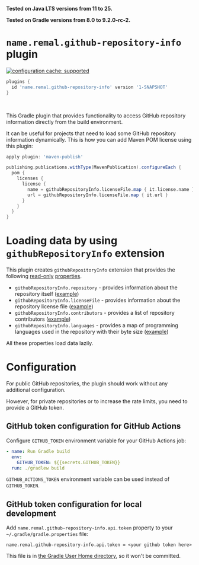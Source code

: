 **Tested on Java LTS versions from <!--property:java-runtime.min-version-->11<!--/property--> to <!--property:java-runtime.max-version-->25<!--/property-->.**

**Tested on Gradle versions from <!--property:gradle-api.min-version-->8.0<!--/property--> to <!--property:gradle-api.max-version-->9.2.0-rc-2<!--/property-->.**

# `name.remal.github-repository-info` plugin

[![configuration cache: supported](https://img.shields.io/static/v1?label=configuration%20cache&message=supported&color=success)](https://docs.gradle.org/current/userguide/configuration_cache.html)

<!--plugin-usage:name.remal.github-repository-info-->

```groovy
plugins {
  id 'name.remal.github-repository-info' version '1-SNAPSHOT'
}
```

<!--/plugin-usage-->

&nbsp;

This Gradle plugin that provides functionality to access GitHub repository information
directly from the build environment.

It can be useful for projects that need to load some GitHub repository information dynamically.
This is how you can add Maven POM license using this plugin:

```groovy
apply plugin: 'maven-publish'

publishing.publications.withType(MavenPublication).configureEach {
  pom {
    licenses {
      license {
        name = githubRepositoryInfo.licenseFile.map { it.license.name }
        url = githubRepositoryInfo.licenseFile.map { it.url }
      }
    }
  }
}
```

# Loading data by using `githubRepositoryInfo` extension

This plugin creates `githubRepositoryInfo` extension that provides the following
[read-only](https://docs.gradle.org/current/javadoc/org/gradle/api/provider/HasConfigurableValue.html#disallowChanges())
[properties](https://docs.gradle.org/current/javadoc/org/gradle/api/provider/Property.html).

* `githubRepositoryInfo.repository` - provides information about the repository itself ([example](https://api.github.com/repos/remal-gradle-plugins/github-repository-info))
* `githubRepositoryInfo.licenseFile` - provides information about the repository license file ([example](https://api.github.com/repos/remal-gradle-plugins/github-repository-info/license))
* `githubRepositoryInfo.contributors` - provides a list of repository contributors ([example](https://api.github.com/repos/remal-gradle-plugins/github-repository-info/contributors))
* `githubRepositoryInfo.languages` - provides a map of programming languages used in the repository with their byte size ([example](https://api.github.com/repos/remal-gradle-plugins/github-repository-info/languages))

All these properties load data lazily.

# Configuration

For public GitHub repositories, the plugin should work without any additional configuration.

However, for private repositories or to increase the rate limits, you need to provide a GitHub token.

## GitHub token configuration for GitHub Actions

Configure `GITHUB_TOKEN` environment variable for your GitHub Actions job:

```yaml
- name: Run Gradle build
  env:
    GITHUB_TOKEN: ${{secrets.GITHUB_TOKEN}}
  run: ./gradlew build
```

`GITHUB_ACTIONS_TOKEN` environment variable can be used instead of `GITHUB_TOKEN`.

## GitHub token configuration for local development

Add `name.remal.github-repository-info.api.token` property to your `~/.gradle/gradle.properties` file:

```properties
name.remal.github-repository-info.api.token = <your github token here>
```

This file is in [the Gradle User Home directory](https://docs.gradle.org/current/userguide/directory_layout.html#dir:gradle_user_home),
so it won't be committed.
